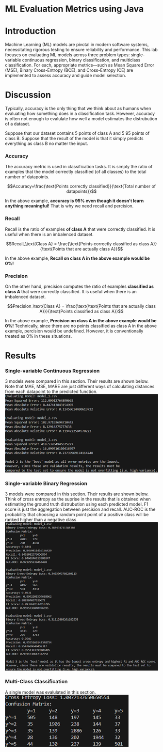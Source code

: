 # ML Evaluation Metrics using Java
# Introduction
Machine Learning (ML) models are pivotal in modern software systems, necessitating rigorous testing to ensure reliability and performance. This lab focuses on evaluating ML models across three problem types: single-variable continuous regression, binary classification, and multiclass classification. For each, appropriate metrics—such as Mean Squared Error (MSE), Binary Cross-Entropy (BCE), and Cross-Entropy (CE) are implemented to assess accuracy and guide model selection.

# Discussion
Typically, accuracy is the only thing that we think about as humans when evaluating how something does in a classification task.  However, accuracy is often not enough to evalulate how well a model estimates the distrubution of a dataset.  

Suppose that our dataset contains 5 points of class A and 5 95 points of class B.  Suppose that the result of the model is that it simply predicts everything as class B no matter the input.

### Accuracy
The accuracy metric is used in classification tasks.  It is simply the ratio of examples that the model correctly classified (of all classes) to the total number of datapoints.

$$Accuracy=\frac{\text{Points correctly classified}}{\text{Total number of datapoints}}$$

In the above example, **accuracy is 95% even though it doesn't learn anything meaningful!**  That is why we need recall and percision.

### Recall
Recall is the ratio of examples **of class A** that were correctly classified. It is useful when there is an imbalenced dataset.

$$Recall_\text{Class A} = \frac{\text{Points correctly classified as class A}}{\text{Points that are actually class A}}$$

In the above example, **Recall on class A in the above  example would be 0%!**

### Precision
On the other hand, precision computes the ratio of examples **classified as class A** that were correctly classified.  It is useful when there is an imbalenced dataset.

$$Precision_\text{Class A} = \frac{\text{\text{Points that are actually class A}}}{\text{Points classified as class A}}$$

In the above example, 
**Precision on class A in the above example would be 0%!**  Technically, since there are no points classified as class A in the above example, percision would be undefined.  However, it is conventionally treated as 0% in these situations.

# Results
### Single-variable Continuous Regression
3 models were compared in this section.  Their results are shown below.  Note that MAE, MSE, MARE are just different ways of calculating distances from each datapoint to the predicted function. \
![Single-variable Continuous Regression Results](images/t1.png)

### Single-variable Binary Regression
3 models were compared in this section.  Their results are shown below. Think of cross entropy as the suprise in the results that is obtained when estimating the ground truth distrubution using each predicted model. F1 score is just the aggregation between percision and recall.  AUC-ROC is the probability that choosing a random point point of a positive class will be ranked higher than a negative class. \
![Single-variable Binary Regression Results](images/t2.png)

### Multi-Class Classification
A single model was evalulated in this section.\
![Multiclass Classification Results](images/t3.png)